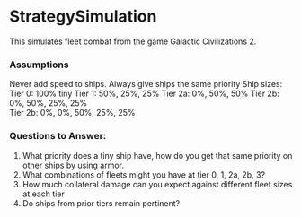 # StrategySimulation

This simulates fleet combat from the game Galactic Civilizations 2.

### Assumptions

Never add speed to ships.
Always give ships the same priority
Ship sizes:
    Tier 0: 100% tiny
    Tier 1: 50%, 25%, 25%
    Tier 2a: 0%, 50%, 50%
    Tier 2b: 0%, 50%, 25%, 25%    
    Tier 2b: 0%, 0%, 50%, 25%, 25%        

### Questions to Answer:

1) What priority does a tiny ship have, how do you get that same priority on other ships by using armor.
2) What combinations of fleets might you have at tier 0, 1, 2a, 2b, 3?
3) How much collateral damage can you expect against different fleet sizes at each tier
4) Do ships from prior tiers remain pertinent?

